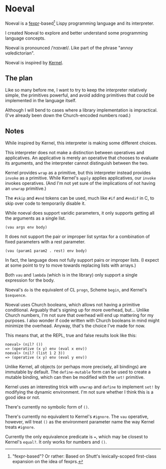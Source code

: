 # Noeval

Noeval is a [fexpr](https://en.wikipedia.org/wiki/Fexpr)-based[^fexpr] Lispy programming language and its interpreter.

[^fexpr]: "fexpr-based"? Or rather: Based on Shutt's lexically-scoped first-class expansion on the idea of fexprs.

I created Noeval to explore and better understand some programming language concepts.

Noeval is pronounced /ˈnɔɪvæl/. Like part of the phrase "an*noy val*edictorian".

Noeval is inspired by [Kernel](https://web.cs.wpi.edu/~jshutt/kernel.html).

## The plan

Like so many before me, I want to try to keep the interpreter relatively
simple, the primitives powerful, and avoid adding primitives that could be
implemented in the language itself.

Although I will bend to cases where a library implementation is impractical.
(I've already been down the Church-encoded numbers road.)

## Notes

While inspired by Kernel, this interpreter is making some different choices.

This interpreter does not make a distinction between operatives and
applicatives. An applicative is merely an operative that chooses to evaluate
its arguments, and the interpreter cannot distinguish between the two.

Kernel provides `wrap` as a primitive, but this interpreter instead provides
`invoke` as a primitive. While Kernel's `apply` applies applicatives, our
`invoke` invokes operatives. (And I'm not yet sure of the implications of not
having an `unwrap` primitive.)

The `#skip` and `#end` tokens can be used, much like `#if` and `#endif` in C,
to skip over code to temporarily disable it.

While noeval does support varidic parameters, it only supports getting all the
arguments as a single list.

    (vau args env body)

It does not support the pair or improper list syntax for a combination of
fixed parameters with a rest parameter.

    (vau (param1 param2 . rest) env body)

In fact, the language does not fully support pairs or improper lists.
(I expect at some point to try to move towards replacing lists with arrays.)

Both `vau` and `lambda` (which is in the library) only support a single
expression for the body.

Noeval's `do` is the equivalent of CL `progn`, Scheme `begin`, and Kernel's
`$sequence`.

Noeval uses Church booleans, which allows not having a primitive conditional.
Arguably that's signing up for more overhead, but... Unlike Church numbers, I'm
not sure that overhead will end up mattering for my purposes. I also wonder if
code written with Church booleans in mind might minimize the overhead. Anyway,
that's the choice I've made for now.

This means that, at the REPL, true and false results look like this:

    noeval> (nil? ())
    => (operative (x y) env (eval x env))
    noeval> (nil? (list 1 2 3))
    => (operative (x y) env (eval y env))

Unlike Kernel, all objects (or perhaps more precisely, all bindings) are
immutable by default. The `define-mutable` form can be used to create a mutable
binding, which can then be modified with the `set!` primitive.

Kernel uses an interesting trick with `unwrap` and `define` to implement `set!`
by modifying the dynamic environment. I'm not sure whether I think this is a
good idea or not.

There's currently no symbolic form of `()`.

There's currently no equivalent to Kernel's `#ignore`. The `vau` operative,
however, will treat `()` as the environment parameter name the way Kernel
treats `#ignore`.

Currently the only equivalence predicate is `=`, which may be closest to
Kernel's `equal?`. It only works for numbers and `()`.

